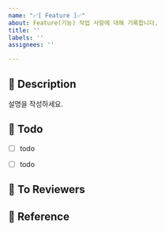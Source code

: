 ```yaml
---
name: "✅[ Feature ]✅"
about: Feature(기능) 작업 사항에 대해 기록합니다.
title: ''
labels: ''
assignees: ''

---
```


## 📝 Description
설명을 작성하세요.

## 📍 Todo
- [ ] todo
- [ ] todo


## 📢 To Reviewers


## 🔗 Reference